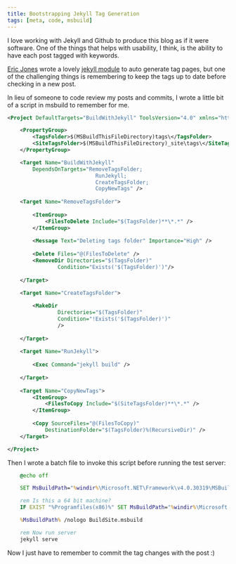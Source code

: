 ```yaml
---
title: Bootstrapping Jekyll Tag Generation
tags: [meta, code, msbuild]
---
```


I love working with Jekyll and Github to produce this blog as if it were software.
One of the things that helps with usability, I think, is the ability to have each
post tagged with keywords.

[Eric Jones](erjjones.github.com) wrote a lovely [jekyll module](http://erjjones.github.io/blog/Part-two-how-I-built-my-blog/)
to auto generate tag pages, but one of the challenging things is remembering
to keep the tags up to date before checking in a new post.

In lieu of someone to code review my posts and commits, I wrote a little
bit of a script in msbuild to remember for me.

```xml
<Project DefaultTargets="BuildWithJekyll" ToolsVersion="4.0" xmlns="http://schemas.microsoft.com/developer/msbuild/2003">

	<PropertyGroup>
		<TagsFolder>$(MSBuildThisFileDirectory)tags\</TagsFolder>
		<SiteTagsFolder>$(MSBuildThisFileDirectory)_site\tags\</SiteTagsFolder>
	</PropertyGroup>

	<Target Name="BuildWithJekyll"
		DependsOnTargets="RemoveTagsFolder;
							RunJekyll;
							CreateTagsFolder;
							CopyNewTags" />
	
	<Target Name="RemoveTagsFolder">
		
		<ItemGroup>
			<FilesToDelete Include="$(TagsFolder)**\*.*" />
		</ItemGroup>
		
		<Message Text="Deleting tags folder" Importance="High" />
		
		<Delete Files="@(FilesToDelete" />
		<RemoveDir Directories="$(TagsFolder)" 
				Condition="Exists('$(TagsFolder)')"/>
		
	</Target>
	
	<Target Name="CreateTagsFolder">

		<MakeDir 
				Directories="$(TagsFolder)"
				Condition="!Exists('$(TagsFolder)')" 
				/>
	
	</Target>
	
	<Target Name="RunJekyll">
	
		<Exec Command="jekyll build" />
		
	</Target>
	
	<Target Name="CopyNewTags">
		<ItemGroup>
			<FilesToCopy Include="$(SiteTagsFolder)**\*.*" />
		</ItemGroup>
		
		<Copy SourceFiles="@(FilesToCopy)"
			DestinationFolder="$(TagsFolder)%(RecursiveDir)" />
	</Target>

</Project>

```

Then I wrote a batch file to invoke this script before running the test server:

```cmd
    @echo off

    SET MsBuildPath="%windir%\Microsoft.NET\Framework\v4.0.30319\MSBuild.exe"

    rem Is this a 64 bit machine?
    IF EXIST "%Programfiles(x86)%" SET MsBuildPath="%windir%\Microsoft.NET\Framework64\v4.0.30319\MSBuild.exe"

    %MsBuildPath% /nologo BuildSite.msbuild

    rem Now run server
    jekyll serve
```

Now I just have to remember to commit the tag changes with the post :)
